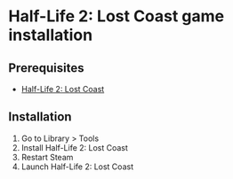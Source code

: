 # Half-Life 2: Lost Coast game installation

## Prerequisites

- [Half-Life 2: Lost Coast](https://store.steampowered.com/app/340/HalfLife_2_Lost_Coast/)

## Installation

1. Go to Library &gt; Tools
2. Install Half-Life 2: Lost Coast
3. Restart Steam
4. Launch Half-Life 2: Lost Coast
